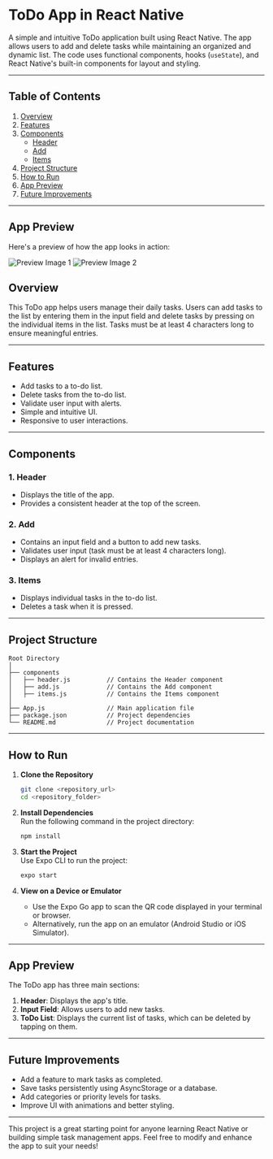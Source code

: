 # ToDo App in React Native

A simple and intuitive ToDo application built using React Native. The app allows users to add and delete tasks while maintaining an organized and dynamic list. The code uses functional components, hooks (`useState`), and React Native's built-in components for layout and styling.

---

## **Table of Contents**

1. [Overview](#overview)  
2. [Features](#features)  
3. [Components](#components)  
   - [Header](#header)  
   - [Add](#add)  
   - [Items](#items)  
4. [Project Structure](#project-structure)  
5. [How to Run](#how-to-run)  
6. [App Preview](#app-preview)  
7. [Future Improvements](#future-improvements)

---
## App Preview

Here's a preview of how the app looks in action:

![Preview Image 1](../assets/preview.png)
![Preview Image 2](../assets/preview2.png)


## **Overview**

This ToDo app helps users manage their daily tasks. Users can add tasks to the list by entering them in the input field and delete tasks by pressing on the individual items in the list. Tasks must be at least 4 characters long to ensure meaningful entries.

---

## **Features**

- Add tasks to a to-do list.
- Delete tasks from the to-do list.
- Validate user input with alerts.
- Simple and intuitive UI.
- Responsive to user interactions.

---

## **Components**

### 1. **Header**
   - Displays the title of the app.
   - Provides a consistent header at the top of the screen.

### 2. **Add**
   - Contains an input field and a button to add new tasks.
   - Validates user input (task must be at least 4 characters long).
   - Displays an alert for invalid entries.

### 3. **Items**
   - Displays individual tasks in the to-do list.
   - Deletes a task when it is pressed.

---

## **Project Structure**

```
Root Directory
│
├── components
│   ├── header.js          // Contains the Header component
│   ├── add.js             // Contains the Add component
│   ├── items.js           // Contains the Items component
│
├── App.js                 // Main application file
├── package.json           // Project dependencies
└── README.md              // Project documentation
```

---

## **How to Run**

1. **Clone the Repository**  
   ```bash
   git clone <repository_url>
   cd <repository_folder>
   ```

2. **Install Dependencies**  
   Run the following command in the project directory:  
   ```bash
   npm install
   ```

3. **Start the Project**  
   Use Expo CLI to run the project:  
   ```bash
   expo start
   ```

4. **View on a Device or Emulator**  
   - Use the Expo Go app to scan the QR code displayed in your terminal or browser.  
   - Alternatively, run the app on an emulator (Android Studio or iOS Simulator).

---

## **App Preview**

The ToDo app has three main sections:

1. **Header**: Displays the app's title.  
2. **Input Field**: Allows users to add new tasks.  
3. **ToDo List**: Displays the current list of tasks, which can be deleted by tapping on them.

---

## **Future Improvements**

- Add a feature to mark tasks as completed.
- Save tasks persistently using AsyncStorage or a database.
- Add categories or priority levels for tasks.
- Improve UI with animations and better styling.

---

This project is a great starting point for anyone learning React Native or building simple task management apps. Feel free to modify and enhance the app to suit your needs!
